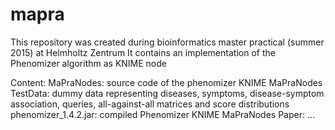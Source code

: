 # mapra
This repository was created during bioinformatics master practical (summer 2015) at Helmholtz Zentrum
It contains an implementation of the Phenomizer algorithm as KNIME node 

Content:
    MaPraNodes: source code of the phenomizer KNIME MaPraNodes
    TestData: dummy data representing diseases, symptoms, disease-symptom association, queries, all-against-all matrices and score distributions
    phenomizer_1.4.2.jar: compiled Phenomizer KNIME MaPraNodes
    Paper: ...